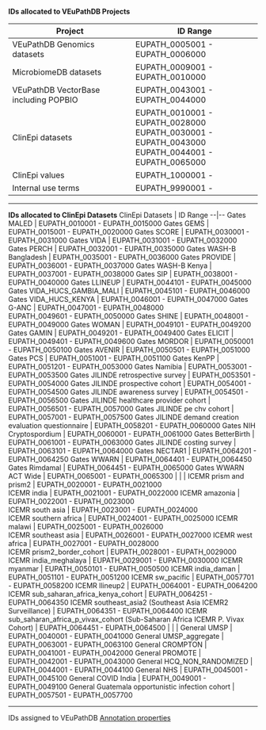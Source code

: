 **IDs allocated to VEuPathDB Projects**

Project | ID Range
--|--
VEuPathDB Genomics datasets | EUPATH_0005001 - EUPATH_0006000
MicrobiomeDB datasets | EUPATH_0009001 - EUPATH_0010000
VEuPathDB VectorBase including POPBIO | EUPATH_0043001 - EUPATH_0044000
ClinEpi datasets | EUPATH_0010001 - EUPATH_0028000<br>EUPATH_0030001 - EUPATH_0043000<br>EUPATH_0044001 - EUPATH_0065000
ClinEpi values | EUPATH_1000001 -
Internal use terms | EUPATH_9990001 -

<hr>

**IDs allocated to ClinEpi Datasets**
ClinEpi Datasets | ID Range
--|--
Gates MALED | EUPATH_0010001 - EUPATH_0015000
Gates GEMS | EUPATH_0015001 - EUPATH_0020000
Gates SCORE | EUPATH_0030001 - EUPATH_0031000
Gates VIDA | EUPATH_0031001 - EUPATH_0032000
Gates PERCH | EUPATH_0032001 - EUPATH_0035000
Gates WASH-B Bangladesh | EUPATH_0035001 - EUPATH_0036000
Gates PROVIDE | EUPATH_0036001 - EUPATH_0037000
Gates WASH-B Kenya | EUPATH_0037001 - EUPATH_0038000
Gates SIP | EUPATH_0038001 - EUPATH_0040000
Gates LLINEUP | EUPATH_0044101 - EUPATH_0045000
Gates VIDA_HUCS_GAMBIA_MALI | EUPATH_0045101 - EUPATH_0046000
Gates VIDA_HUCS_KENYA | EUPATH_0046001 - EUPATH_0047000
Gates G-ANC | EUPATH_0047001 - EUPATH_0048000 <br>EUPATH_0049601 - EUPATH_0050000
Gates SHINE | EUPATH_0048001 - EUPATH_0049000
Gates WOMAN | EUPATH_0049101 - EUPATH_0049200
Gates GAMIN | EUPATH_0049201 - EUPATH_0049400
Gates ELICIT | EUPATH_0049401 - EUPATH_0049600
Gates MORDOR | EUPATH_0050001 - EUPATH_0050100
Gates AVENIR | EUPATH_0050501 - EUPATH_0051000
Gates PCS | EUPATH_0051001 - EUPATH_0051100
Gates KenPP | EUPATH_0051201 - EUPATH_0053000
Gates Namibia	| EUPATH_0053001 - EUPATH_0053500
Gates JILINDE retrospective survey | EUPATH_0053501 - EUPATH_0054000
Gates JILINDE prospective cohort | EUPATH_0054001 - EUPATH_0054500
Gates JILINDE awareness survey | EUPATH_0054501 - EUPATH_0056500
Gates JILINDE healthcare provider cohort | EUPATH_0056501 - EUPATH_0057000
Gates JILINDE pe chv cohort | EUPATH_0057001 - EUPATH_0057500
Gates JILINDE demand creation evaluation questionnaire | EUPATH_0058201 - EUPATH_0060000
Gates NIH Cryptospordium | EUPATH_0060001 - EUPATH_0061000
Gates BetterBirth | EUPATH_0061001 - EUPATH_0063000
Gates JILINDE costing survey | EUPATH_0063101 - EUPATH_0064000
Gates NECTAR1 | EUPATH_0064201 - EUPATH_0064250
Gates WWARN | EUPATH_0064401 - EUPATH_0064450
Gates Rimdamal | EUPATH_0064451 - EUPATH_0065000
Gates WWARN ACT Wide | EUPATH_0065001 - EUPATH_0065300
| | |
ICEMR prism and prism2 | EUPATH_0020001 - EUPATH_0021000	
ICEMR india | EUPATH_0021001 - EUPATH_0022000
ICEMR amazonia | EUPATH_0022001 - EUPATH_0023000	
ICEMR south asia | EUPATH_0023001 - EUPATH_0024000	
ICEMR southern africa | EUPATH_0024001 - EUPATH_0025000	
ICEMR malawi | EUPATH_0025001 - EUPATH_0026000	
ICEMR southeast asia | EUPATH_0026001 - EUPATH_0027000
ICEMR west africa | EUPATH_0027001 - EUPATH_0028000  
ICEMR prism2_border_cohort | EUPATH_0028001 - EUPATH_0029000
ICEMR india_meghalaya | EUPATH_0029001 - EUPATH_0030000
ICEMR myanmar | EUPATH_0050101 - EUPATH_0050500
ICEMR india_daman | EUPATH_0051101 - EUPATH_0051200
ICEMR sw_pacific | EUPATH_0057701 - EUPATH_0058200
ICEMR llineup2 | EUPATH_0064001 - EUPATH_0064200
ICEMR sub_saharan_africa_kenya_cohort | EUPATH_0064251 - EUPATH_0064350
ICEMR southeast_asia2 (Southeast Asia ICEMR2 Surveillance) | EUPATH_0064351 - EUPATH_0064400
ICEMR sub_saharan_africa_p_vivax_cohort (Sub-Saharan Africa ICEMR P. Vivax Cohort) | EUPATH_0064451 - EUPATH_0064500
| | |
General UMSP | EUPATH_0040001 - EUPATH_0041000
General UMSP_aggregate | EUPATH_0063001 - EUPATH_0063100
General CROMPTON | EUPATH_0041001 - EUPATH_0042000
General PROMOTE | EUPATH_0042001 - EUPATH_0043000
General HCQ_NON_RANDOMIZED | EUPATH_0044001 - EUPATH_0044100
General NHS | EUPATH_0045001 - EUPATH_0045100
General COVID India | EUPATH_0049001 - EUPATH_0049100
General Guatemala opportunistic infection cohort | EUPATH_0057501 - EUPATH_0057700
 
<hr>

IDs assigned to VEuPathDB [Annotation properties](https://github.com/VEuPathDB-ontology/VEuPathDB-ontology/wiki/Annotation-properties-used-in-VEuPathDB)



  
    
    
